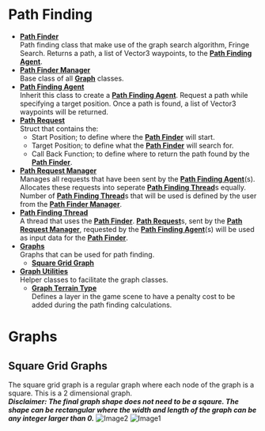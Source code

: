 # Path Finding
- [**Path Finder**](PathFinder.cs)
<br>Path finding class that make use of the graph search algorithm, Fringe Search. Returns a path, a list of Vector3 waypoints, to the [**Path Finding Agent**](PathFindingAgent.cs).
- [**Path Finder Manager**](PathFinderManager.cs)
<br>Base class of all [**Graph**](Graphs) classes.
- [**Path Finding Agent**](PathFindingAgent.cs)
<br>Inherit this class to create a [**Path Finding Agent**](PathFindingAgent.cs). Request a path while specifying a target position. Once a path is found, a list of Vector3 waypoints will be returned.
- [**Path Request**](PathRequest.cs)
<br> Struct that contains the:
  - Start Position; to define where the [**Path Finder**](PathFinder.cs) will start.
  - Target Position; to define what the [**Path Finder**](PathFinder.cs) will search for.
  - Call Back Function; to define where to return the path found by the [**Path Finder**](PathFinder.cs).
- [**Path Request Manager**](PathRequestManager.cs)
<br>Manages all requests that have been sent by the [**Path Finding Agent**](PathFindingAgent.cs)(s). Allocates these requests into seperate [**Path Finding Thread**](PathfindingThread.cs)s equally. Number of [**Path Finding Thread**](PathfindingThread.cs)s that will be used is defined by the user from the [**Path Finder Manager**](PathFinderManager.cs).
- [**Path Finding Thread**](PathfindingThread.cs)
<br>A thread that uses the [**Path Finder**](PathFinder.cs). [**Path Request**](PathRequest.cs)s, sent by the [**Path Request Manager**](PathRequestManager.cs), requested by the [**Path Finding Agent**](PathFindingAgent.cs)(s) will be used as input data for the [**Path Finder**](PathFinder.cs).
- [**Graphs**](Graphs)
<br>Graphs that can be used for path finding.
  - [**Square Grid Graph**](Graphs/SquareGridGraph.cs)
- [**Graph Utilities**]()
<br>Helper classes to facilitate the graph classes.
  - [**Graph Terrain Type**]()
  <br>Defines a layer in the game scene to have a penalty cost to be added during the path finding calculations.
# Graphs
## Square Grid Graphs
The square grid graph is a regular graph where each node of the graph is a square. This is a 2 dimensional graph.
<br>***Disclaimer: The final graph shape does not need to be a sqaure. The shape can be rectangular where the width and length of the graph can be any integer larger than 0.***
![Image2](/../main/Resources/SquareGridGraph2.PNG)
![Image1](/../main/Resources/SquareGridGraph1.PNG)

